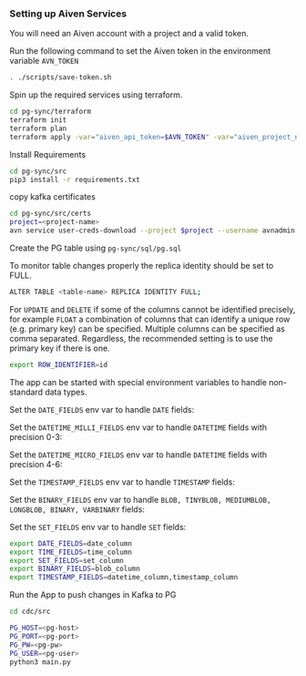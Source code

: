 ### Setting up Aiven Services
You will need an Aiven account with a project and a valid token. 

Run the following command to set the Aiven token in the environment variable `AVN_TOKEN`
```bash
. ./scripts/save-token.sh
```

Spin up the required services using terraform.
```bash
cd pg-sync/terraform
terraform init
terraform plan
terraform apply -var="aiven_api_token=$AVN_TOKEN" -var="aiven_project_name=<project-name>"
```

Install Requirements
```bash
cd pg-sync/src
pip3 install -r requirements.txt
```

copy kafka certificates
```bash
cd pg-sync/src/certs
project=<project-name>
avn service user-creds-download --project $project --username avnadmin replicator-kafka
```

Create the PG table using `pg-sync/sql/pg.sql`

To monitor table changes properly the replica identity should be set to FULL.
```bash
ALTER TABLE <table-name> REPLICA IDENTITY FULL;
```


For `UPDATE` and `DELETE` if some of the columns cannot be identified precisely, for example
`FLOAT` a combination of columns that can identify a unique row (e.g. primary key) can be 
specified. Multiple columns can be specified as comma separated. Regardless, the
recommended setting is to use the primary key if there is one.
```bash
export ROW_IDENTIFIER=id
```

The app can be started with special environment variables to handle non-standard data types.

Set the `DATE_FIELDS` env var to handle `DATE` fields:

Set the `DATETIME_MILLI_FIELDS` env var to handle `DATETIME` fields with precision 0-3:

Set the `DATETIME_MICRO_FIELDS` env var to handle `DATETIME` fields with precision 4-6:

Set the `TIMESTAMP_FIELDS` env var to handle `TIMESTAMP` fields:

Set the `BINARY_FIELDS` env var to handle `BLOB, TINYBLOB, MEDIUMBLOB, LONGBLOB, BINARY, VARBINARY` fields:

Set the `SET_FIELDS` env var to handle `SET` fields:

```bash
export DATE_FIELDS=date_column
export TIME_FIELDS=time_column
export SET_FIELDS=set_column
export BINARY_FIELDS=blob_column
export TIMESTAMP_FIELDS=datetime_column,timestamp_column
```

Run the App to push changes in Kafka to PG
```bash
cd cdc/src

PG_HOST=<pg-host>
PG_PORT=<pg-port>
PG_PW=<pg-pw>
PG_USER=<pg-user>
python3 main.py
```


